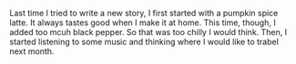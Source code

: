 Last time I tried to write a new story,
I first started with a pumpkin spice latte.
It always tastes good when I make it at home.
This time, though, I added too mcuh black pepper.
So that was too chilly I would think.
Then, I started listening to some music and
thinking where I would like to trabel next month.
